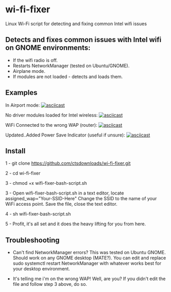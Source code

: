 # wi-fi-fixer
Linux Wi-Fi script for detecting and fixing common Intel wifi issues


## Detects and fixes common issues with Intel wifi on GNOME environments:

- If the wifi radio is off.
- Restarts NetworkManager (tested on Ubuntu/GNOME).
- Airplane mode.
- If modules are not loaded - detects and loads them.

## Examples

In Airport mode:
[![asciicast](https://asciinema.org/a/557456.svg)](https://asciinema.org/a/557456)

No driver modules loaded for Intel wireless:
[![asciicast](https://asciinema.org/a/557452.svg)](https://asciinema.org/a/557452)

WiFi Connected to the wrong WAP (router):
[![asciicast](https://asciinema.org/a/557458.svg)](https://asciinema.org/a/557458)

Updated..Added Power Save Indicator (useful if unsure):
[![asciicast](https://asciinema.org/a/557462.svg)](https://asciinema.org/a/557462)


## Install

1 - git clone https://github.com/ctsdownloads/wi-fi-fixer.git

2 - cd wi-fi-fixer

3 - chmod +x wifi-fixer-bash-script.sh

3 - Open wifi-fixer-bash-script.sh in a text editor, locate 
assigned_wap="Your-SSID-Here"
Change the SSID to the name of your WiFi access point. Save the file, close the text editor.

4 - sh wifi-fixer-bash-script.sh

5 - Profit, it's all set and it does the heavy lifting for you from here.

## Troubleshooting

- Can't find NetworkManager errors? This was tested on Ubuntu GNOME. Should work on any GNOME desktop (MATE?). You can edit and replace sudo systemctl restart NetworkManager with whatever works best for your desktop environment.

- It's telling me i'm on the wrong WAP! Well, are you? If you didn't edit the file and follow step 3 above, do so.
